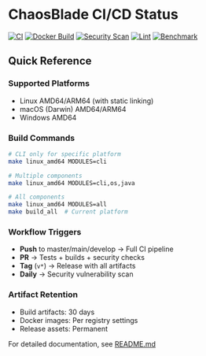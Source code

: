 # ChaosBlade CI/CD Status

[![CI](https://github.com/chaosblade-io/chaosblade/actions/workflows/ci.yml/badge.svg)](https://github.com/chaosblade-io/chaosblade/actions/workflows/ci.yml)
[![Docker Build](https://github.com/chaosblade-io/chaosblade/actions/workflows/docker.yml/badge.svg)](https://github.com/chaosblade-io/chaosblade/actions/workflows/docker.yml)
[![Security Scan](https://github.com/chaosblade-io/chaosblade/actions/workflows/security.yml/badge.svg)](https://github.com/chaosblade-io/chaosblade/actions/workflows/security.yml)
[![Lint](https://github.com/chaosblade-io/chaosblade/actions/workflows/lint.yml/badge.svg)](https://github.com/chaosblade-io/chaosblade/actions/workflows/lint.yml)
[![Benchmark](https://github.com/chaosblade-io/chaosblade/actions/workflows/benchmark.yml/badge.svg)](https://github.com/chaosblade-io/chaosblade/actions/workflows/benchmark.yml)

## Quick Reference

### Supported Platforms
- Linux AMD64/ARM64 (with static linking)
- macOS (Darwin) AMD64/ARM64
- Windows AMD64

### Build Commands
```bash
# CLI only for specific platform
make linux_amd64 MODULES=cli

# Multiple components  
make linux_amd64 MODULES=cli,os,java

# All components
make linux_amd64 MODULES=all
make build_all  # Current platform
```

### Workflow Triggers
- **Push** to master/main/develop → Full CI pipeline
- **PR** → Tests + builds + security checks  
- **Tag** (`v*`) → Release with all artifacts
- **Daily** → Security vulnerability scan

### Artifact Retention
- Build artifacts: 30 days
- Docker images: Per registry settings
- Release assets: Permanent

For detailed documentation, see [README.md](.github/README.md)